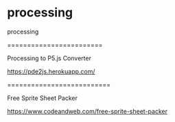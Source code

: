# processing
processing

========================

Processing to P5.js Converter

https://pde2js.herokuapp.com/

==========================

Free Sprite Sheet Packer

https://www.codeandweb.com/free-sprite-sheet-packer
